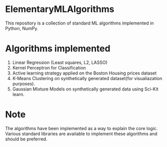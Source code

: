 # ElementaryMLAlgorithms
This repository is a collection of standard ML algorithms implemented in Python, NumPy.

# Algorithms implemented
1) Linear Regression (Least squares, L2, LASSO)
2) Kernel Perceptron for Classification
3) Active learning strategy applied on the Boston Housing prices dataset
4) K-Means Clustering on synthetically generated dataset(for visualiazation purposes).
5) Gaussian Mixture Models on synthetically generated data using Sci-Kit learn.

# Note
The algorithms have been implemented as a way to explain the core logic.
Various standard libraries are available to implement these algorithms and should be preferred.
